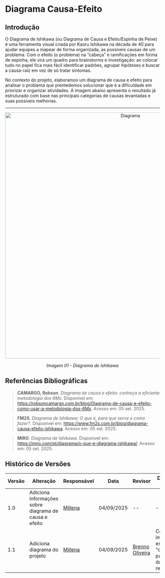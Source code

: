 # Diagrama Causa-Efeito

## Introdução

O Diagrama de Ishikawa (ou Diagrama de Causa e Efeito/Espinha de Peixe) é uma ferramenta visual criada por Kaoru Ishikawa na década de 40 para ajudar equipes a mapear de forma organizada, as possíveis causas de um problema. Com o efeito (o problema) na “cabeça” e ramificações em forma de espinha, ele vira um quadro para brainstorms e investigação: ao colocar tudo no papel fica mais fácil identificar padrões, agrupar hipóteses e buscar a causa-raiz em vez de só tratar sintomas.

No contexto do projeto, elaboramos um diagrama de causa e efeito para analisar o problema que prentedemos solucionar que é a dificuldade em priorizar e organizar atividades. A imagem abaixo apresenta o resultado já estruturado com base nas principais categorias de causas levantadas e suas possíveis melhorias.

---

<div align="center">
  <img src="Assets/img/diagrama_causa_e_efeito.png" width="800" alt="Diagrama">
  <p><em>Imagem 01 - Diagrama de Ishikawa</em></p>
</div>

## Referências Bibliográficas

> **CAMARGO, Robson**. *Diagrama de causa e efeito: conheça a eficiente metodologia dos 6Ms*. Disponível em: <https://robsoncamargo.com.br/blog/Diagrama-de-causa-e-efeito-como-usar-a-metodologia-dos-6Ms>. Acesso em: 05 set. 2025.

> **FM2S**. *Diagrama de Ishikawa: O que é, para que serve e como fazer?*. Disponível em: <https://www.fm2s.com.br/blog/diagrama-causa-efeito-ishikawa>. Acesso em: 05 set. 2025.

> **MIRO**. *Diagrama de Ishikawa*. Disponível em: <https://miro.com/pt/diagrama/o-que-e-diagrama-ishikawa/>. Acesso em: 05 set. 2025.


## Histórico de Versões

| Versão | Alteração | Responsável | Data | Revisor |  Detalhes da Revisão | Data da Revisão |
|--------|-----------|-------------|------|---------|----------------------|-----------------|
| 1.0 | Adiciona informações sobre diagrama de causa e efeito| [Millena](https://github.com/MillenaQueiroz) | 04/09/2025 | -- | -- | -- |
| 1.1 | Adiciona diagrama do projeto| [Millena](https://github.com/MillenaQueiroz) | 04/09/2025 | [Brenno Oliveira](https://github.com/Brenno-Silva01) | Correção da imagem que estava "quebrada" e padronização das referências | 05/09/2025 |